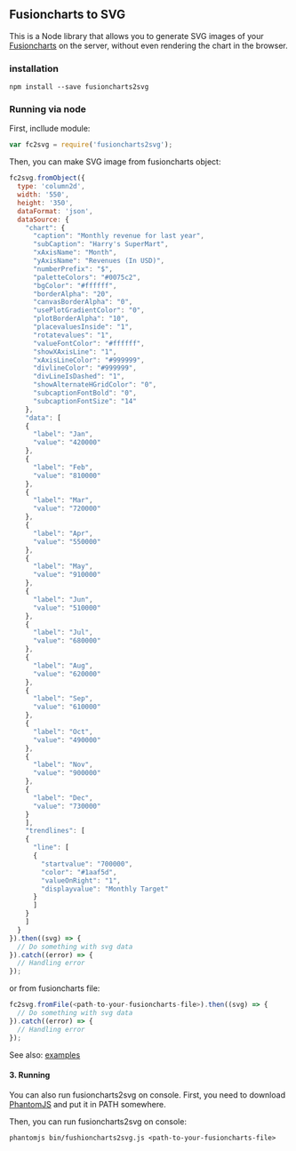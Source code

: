 ## Fusioncharts to SVG
This is a Node library that allows you to generate SVG images of your [Fusioncharts](http://www.fusioncharts.com/) on the server, without even rendering the chart in the browser.

### installation

```
npm install --save fusioncharts2svg
```

### Running via node
First, incllude module:

```js
var fc2svg = require('fusioncharts2svg');
```

Then, you can make SVG image from fusioncharts object:

```js
fc2svg.fromObject({
  type: 'column2d',
  width: '550',
  height: '350',
  dataFormat: 'json',
  dataSource: {
    "chart": {
      "caption": "Monthly revenue for last year",
      "subCaption": "Harry's SuperMart",
      "xAxisName": "Month",
      "yAxisName": "Revenues (In USD)",
      "numberPrefix": "$",
      "paletteColors": "#0075c2",
      "bgColor": "#ffffff",
      "borderAlpha": "20",
      "canvasBorderAlpha": "0",
      "usePlotGradientColor": "0",
      "plotBorderAlpha": "10",
      "placevaluesInside": "1",
      "rotatevalues": "1",
      "valueFontColor": "#ffffff",                
      "showXAxisLine": "1",
      "xAxisLineColor": "#999999",
      "divlineColor": "#999999",               
      "divLineIsDashed": "1",
      "showAlternateHGridColor": "0",
      "subcaptionFontBold": "0",
      "subcaptionFontSize": "14"
    },            
    "data": [
    {
      "label": "Jan",
      "value": "420000"
    }, 
    {
      "label": "Feb",
      "value": "810000"
    }, 
    {
      "label": "Mar",
      "value": "720000"
    }, 
    {
      "label": "Apr",
      "value": "550000"
    }, 
    {
      "label": "May",
      "value": "910000"
    }, 
    {
      "label": "Jun",
      "value": "510000"
    }, 
    {
      "label": "Jul",
      "value": "680000"
    }, 
    {
      "label": "Aug",
      "value": "620000"
    }, 
    {
      "label": "Sep",
      "value": "610000"
    }, 
    {
      "label": "Oct",
      "value": "490000"
    }, 
    {
      "label": "Nov",
      "value": "900000"
    }, 
    {
      "label": "Dec",
      "value": "730000"
    }
    ],
    "trendlines": [
    {
      "line": [
      {
        "startvalue": "700000",
        "color": "#1aaf5d",
        "valueOnRight": "1",
        "displayvalue": "Monthly Target"
      }
      ]
    }
    ]
  }
}).then((svg) => {
  // Do something with svg data
}).catch((error) => {
  // Handling error 
});
```

or from fusioncharts file:

```js
fc2svg.fromFile(<path-to-your-fusioncharts-file>).then((svg) => {
  // Do something with svg data
}).catch((error) => {
  // Handling error
});
```

See also: [examples](https://github.com/ysm001/fusioncharts2svg/examples)

#### 3. Running
You can also run fusioncharts2svg on console.
First, you need to download [PhantomJS](http://phantomjs.org/) and put it in PATH somewhere.

Then, you can run fusioncharts2svg on console:

```
phantomjs bin/fushioncharts2svg.js <path-to-your-fusioncharts-file>
```
